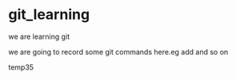 # git_learning
we are learning git

we are going to record some git commands here.eg add and so on

temp35

